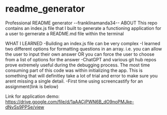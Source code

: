# readme_generator
Professional README generator 
--franklinamanda34--
ABOUT
This repo contains an index.js file that I built to generate a functioning application for a user to gernerate a README.md file within the terminal

WHAT I LEARNED
-Building an index.js file can be very complex
-I learned two different options for formatting questions in an array. i.e. you can allow the user to input their own answer OR you can force the user to choose from a list of options for the answer
-ChatGPT and various git hub repos prove extremely useful during the debugging process. The most time consuming part of this code was within initializing the app. This is something that will definitley take a lot of trial and error to make sure you arent missing a single detail.
-First time using screencastify for an assignment(link is below)


Link for application demo:
https://drive.google.com/file/d/1aAACjPWN6B_dO9noPMJke-dNvSs9PPSe/view
